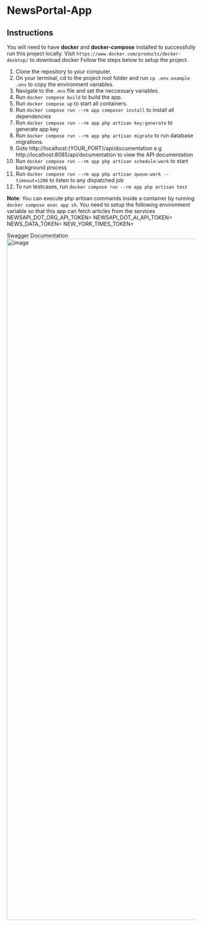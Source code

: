 # NewsPortal-App

## Instructions

You will need to have **docker** and **docker-compose** installed to successfully run this project locally.
Visit `https://www.docker.com/products/docker-desktop/` to download docker
Follow the steps below to setup the project.

1. Clone the repository to your computer.
2. On your terminal, cd to the project root folder and run `cp .env.example .env` to copy the environment variables.
3. Navigate to the `.env` file and set the neccessary variables.
4. Run `docker compose build` to build the app.
5. Run `docker compose up` to start all containers.
6. Run `docker compose run --rm app composer install` to install all dependencies
7. Run `docker compose run --rm app php artisan key:generate` to generate app key
8. Run `docker compose run --rm app php artisan migrate` to run database migrations.
9. Goto http://localhost:{YOUR_PORT}/api/documentation e.g http://localhost:8085/api/documentation to view the API documentation
10. Run `docker compose run --rm app php artisan schedule:work` to start background process
11. Run `docker compose run --rm app php artisan queue:work --timeout=1200` to listen to any dispatched job
12. To run testcases, run `docker compose run --rm app php artisan test`

**Note**:
You can execute php artisan commands inside a container by running `docker compose exec app sh`.
You need to setup the following environment variable so that this app can fetch articles from the services
NEWSAPI_DOT_ORG_API_TOKEN=
NEWSAPI_DOT_AI_API_TOKEN=
NEWS_DATA_TOKEN=
NEW_YORK_TIMES_TOKEN=

Swagger Documentation
<img width="3250" height="1812" alt="image" src="https://github.com/user-attachments/assets/c86a64a2-b5be-4493-89a5-a576cc696b36" />
